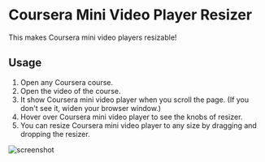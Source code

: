 # Coursera Mini Video Player Resizer

This makes Coursera mini video players resizable!

## Usage
1. Open any Coursera course.
2. Open the video of the course.
3. It show Coursera mini video player when you scroll the page. (If you don't see it, widen your browser window.)
4. Hover over Coursera mini video player to see the knobs of resizer.
5. You can resize Coursera mini video player to any size by dragging and dropping the resizer.

![screenshot](https://user-images.githubusercontent.com/28337009/128623401-c5df168d-2645-4270-8ed4-1e39ef68d402.png)
